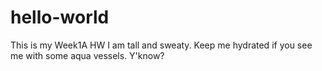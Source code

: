 # hello-world
This is my Week1A HW
I am tall and sweaty. Keep me hydrated if you see me with some aqua vessels. Y'know?
